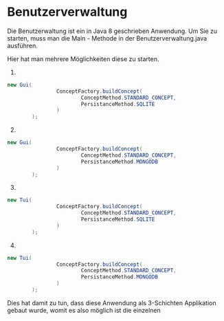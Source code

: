 Benutzerverwaltung
==================

Die Benutzerwaltung ist ein in Java 8 geschrieben Anwendung.
Um Sie zu starten, muss man die Main - Methode in der Benutzerverwaltung.java ausführen.

Hier hat man mehrere Möglichkeiten diese zu starten.

1.
```java
new Gui(
                ConceptFactory.buildConcept(
                        ConceptMethod.STANDARD_CONCEPT,
                        PersistanceMethod.SQLITE
                )
        );
```
2.
```java
new Gui(
                ConceptFactory.buildConcept(
                        ConceptMethod.STANDARD_CONCEPT,
                        PersistanceMethod.MONGODB
                )
        );
```
3.
```java
new Tui(
                ConceptFactory.buildConcept(
                        ConceptMethod.STANDARD_CONCEPT,
                        PersistanceMethod.SQLITE
                )
        );
```
4.
```java
new Tui(
                ConceptFactory.buildConcept(
                        ConceptMethod.STANDARD_CONCEPT,
                        PersistanceMethod.MONGODB
                )
        );
```

Dies hat damit zu tun, dass diese Anwendung als 3-Schichten Applikation gebaut wurde, womit es also möglich ist die einzelnen
